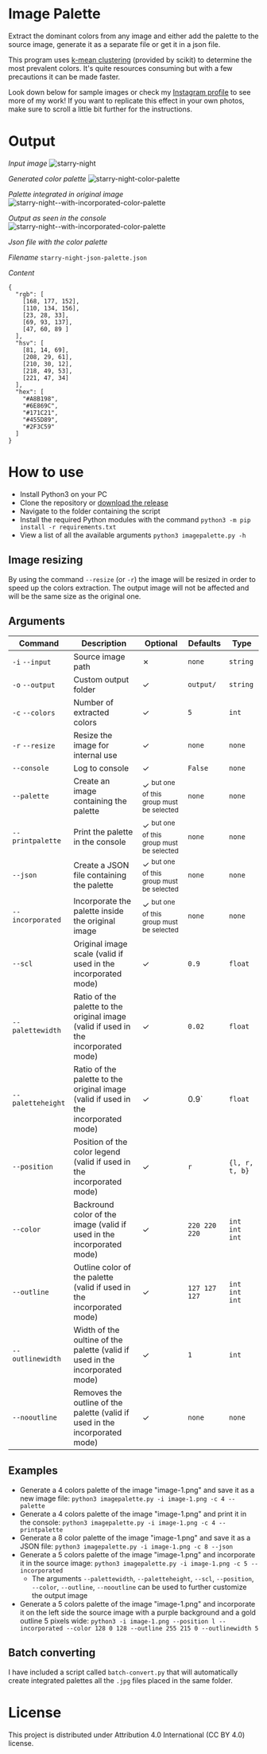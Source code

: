 # Image Palette
Extract the dominant colors from any image and either add the palette to the source image, generate it as a separate file or get it in a json file.

This program uses [k-mean clustering](https://en.wikipedia.org/wiki/K-means_clustering) (provided by scikit) to determine the most prevalent colors. It's quite resources consuming but with a few precautions it can be made faster.

Look down below for sample images or check my [Instagram profile](https://www.instagram.com/lorossi97/) to see more of my work! If you want to replicate this effect in your own photos, make sure to scroll a little bit further for the instructions.

# Output
*Input image*
![starry-night](https://github.com/lorossi/image-palette/blob/master/output/starry-night.jpg?raw=true)

*Generated color palette*
![starry-night-color-palette](https://github.com/lorossi/image-palette/blob/master/output/starry-night-palette.png?raw=true)

*Palette integrated in original image*
![starry-night--with-incorporated-color-palette](https://github.com/lorossi/image-palette/blob/master/output/starry-night-incorporated-palette.png?raw=true)

*Output as seen in the console*
![starry-night--with-incorporated-color-palette](https://github.com/lorossi/image-palette/blob/master/output/console.png?raw=true)

*Json file with the color palette*

*Filename* `starry-night-json-palette.json`

*Content*

```
{
  "rgb": [
    [168, 177, 152],
    [110, 134, 156],
    [23, 28, 33],
    [69, 93, 137],
    [47, 60, 89 ]
  ],
  "hsv": [
    [81, 14, 69],
    [208, 29, 61],
    [210, 30, 12],
    [218, 49, 53],
    [221, 47, 34]
  ],
  "hex": [
    "#A8B198",
    "#6E869C",
    "#171C21",
    "#455D89",
    "#2F3C59"
  ]
}
```


# How to use
- Install Python3 on your PC
- Clone the repository or [download the release](https://github.com/lorossi/image-palette/releases/latest)
- Navigate to the folder containing the script
- Install the required Python modules with the command `python3 -m pip install -r requirements.txt`
- View a list of all the available arguments `python3 imagepalette.py -h`

## Image resizing

By using the command `--resize` (or `-r`) the image will be resized in order to speed up the colors extraction. The output image will not be affected and will be the same size as the original one.

## Arguments
| Command | Description | Optional | Defaults | Type |
|---|---|---|---|---|
| `-i` `--input` | Source image path | ✗ | `none` | `string` |
| `-o` `--output` | Custom output folder | ✓ | `output/` | `string` |
| `-c` `--colors` | Number of extracted colors | ✓ | `5` | `int` |
| `-r` `--resize` | Resize the image for internal use | ✓ | `none` | `none` |
| `--console` | Log to console | ✓ | `False` | `none` |
| `--palette` | Create an image containing the palette | ✓ <sup>but one of this group must be selected</sup> | `none` | `none` |
| `--printpalette` | Print the palette in the console | ✓ <sup>but one of this group must be selected</sup> | `none` | `none` |
| `--json` | Create a JSON file containing the palette | ✓ <sup>but one of this group must be selected</sup> | `none` | `none` |
| `--incorporated` | Incorporate the palette inside the original image | ✓ <sup>but one of this group must be selected</sup> | `none` | `none` |
| `--scl` | Original image scale (valid if used in the incorporated mode) | ✓ | `0.9` | `float` |
| `--palettewidth` | Ratio of the palette to the original image (valid if used in the incorporated mode) | ✓ | `0.02` | `float` |
| `--paletteheight` | Ratio of the palette to the original image (valid if used in the incorporated mode) | ✓ | 0.9` | `float` |
| `--position` | Position of the color legend (valid if used in the incorporated mode) | ✓ | `r` | `{l, r, t, b}` |
| `--color` | Backround color of the image (valid if used in the incorporated mode) | ✓ | `220 220 220` | `int int int` |
| `--outline` | Outline color of the palette (valid if used in the incorporated mode) | ✓ | `127 127 127` | `int int int` |
| `--outlinewidth` | Width of the oultine of the palette (valid if used in the incorporated mode) | ✓ | `1` | `int` |
| `--nooutline` | Removes the outline of the palette (valid if used in the incorporated mode) | ✓ | `none` | `none` |

## Examples
- Generate a 4 colors palette of the image "image-1.png" and save it as a new image file: `python3 imagepalette.py -i image-1.png -c 4 --palette`
- Generate a 4 colors palette of the image "image-1.png" and print it in the console: `python3 imagepalette.py -i image-1.png -c 4 --printpalette`
- Generate a 8 color palette of the image "image-1.png" and save it as a JSON file: `python3 imagepalette.py -i image-1.png -c 8 --json`
- Generate a 5 colors palette of the image "image-1.png" and incorporate it in the source image: `python3 imagepalette.py -i image-1.png -c 5 --incorporated`
    - The arguments `--palettewidth`, `--paletteheight`, `--scl`, `--position`, `--color`, `--outline`, `--nooutline` can be used to further customize the output image
- Generate a 5 colors palette of the image "image-1.png" and incorporate it on the left side the source image with a purple background and a gold outline 5 pixels wide: `python3 -i image-1.png --position l --incorporated --color 128 0 128 --outline 255 215 0 --outlinewidth 5 `

## Batch converting
I have included a script called `batch-convert.py` that will automatically create integrated palettes all the `.jpg` files placed in the same folder.

# License
This project is distributed under Attribution 4.0 International (CC BY 4.0) license.
